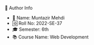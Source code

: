 🧠 Author Info
- 👋 Name: Muntazir Mehdi
- 🆔 Roll No: 2022-SE-37
- 🎓 Semester: 6th
- 📚 Course Name: Web Development
